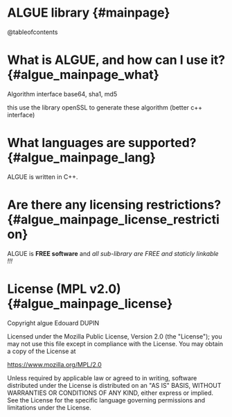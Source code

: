 ALGUE library                                {#mainpage}
===============

@tableofcontents

What is ALGUE, and how can I use it?         {#algue_mainpage_what}
====================================

Algorithm interface base64, sha1, md5

this use the library openSSL to generate these algorithm (better c++ interface)

What languages are supported?                 {#algue_mainpage_lang}
=============================

ALGUE is written in C++.

Are there any licensing restrictions?         {#algue_mainpage_license_restriction}
=====================================

ALGUE is **FREE software** and _all sub-library are FREE and staticly linkable !!!_

License (MPL v2.0)                            {#algue_mainpage_license}
==================

Copyright algue Edouard DUPIN

Licensed under the Mozilla Public License, Version 2.0 (the "License");
you may not use this file except in compliance with the License.
You may obtain a copy of the License at

<https://www.mozilla.org/MPL/2.0>

Unless required by applicable law or agreed to in writing, software
distributed under the License is distributed on an "AS IS" BASIS,
WITHOUT WARRANTIES OR CONDITIONS OF ANY KIND, either express or implied.
See the License for the specific language governing permissions and
limitations under the License.

